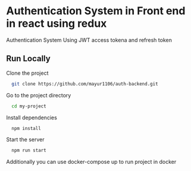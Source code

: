 
# Authentication System in Front end in react using redux 

Authentication System Using JWT access tokena and refresh token



## Run Locally

Clone the project

```bash
  git clone https://github.com/mayur1106/auth-backend.git
```

Go to the project directory

```bash
  cd my-project
```

Install dependencies

```bash
  npm install
```

Start the server

```bash
  npm run start
```
Additionally you can use docker-compose up to run project in docker






